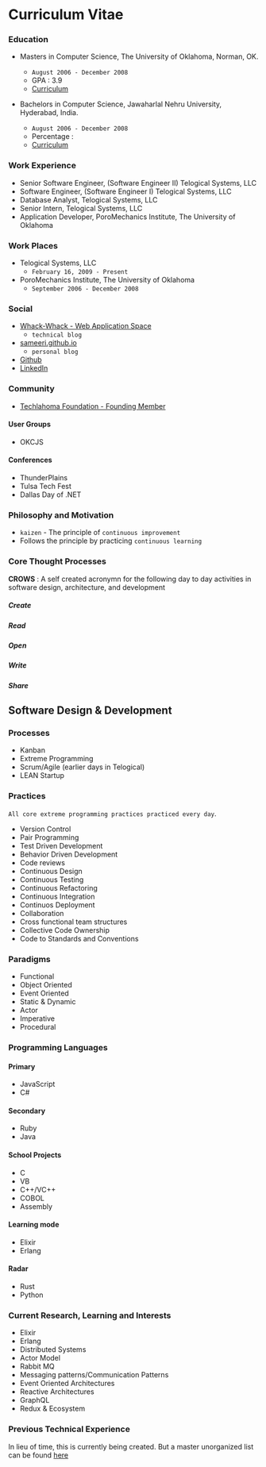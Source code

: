 # Curriculum Vitae

### Education

* Masters in Computer Science, The University of Oklahoma, Norman, OK.  
  * `August 2006 - December 2008`
  * GPA : 3.9
  * [Curriculum](Masters)
  
* Bachelors in Computer Science, Jawaharlal Nehru University, Hyderabad, India. 
  * `August 2006 - December 2008`
  * Percentage : 
  * [Curriculum](Bachelors)

### Work Experience

* Senior Software Engineer, (Software Engineer II)  Telogical Systems, LLC
* Software Engineer, (Software Engineer I) Telogical Systems, LLC
* Database Analyst, Telogical Systems, LLC
* Senior Intern, Telogical Systems, LLC
* Application Developer, PoroMechanics Institute, The University of Oklahoma

### Work Places

* Telogical Systems, LLC 
  * `February 16, 2009 - Present`
* PoroMechanics Institute, The University of Oklahoma 
  * `September 2006 - December 2008`

### Social

* [Whack-Whack - Web Application Space](http://www.whack-whack.info/) 
  * `technical blog` 
* [sameeri.github.io](http://sameeri.github.io/)
  * `personal blog`
* [Github](https://github.com/sameeri)
* [LinkedIn](https://www.linkedin.com/in/sameeri-marryboyina-26560a10/)

### Community

* [Techlahoma Foundation - Founding Member](https://www.techlahoma.org/2016/)

#### User Groups

* OKCJS

#### Conferences

* ThunderPlains
* Tulsa Tech Fest
* Dallas Day of .NET

### Philosophy and Motivation

* `kaizen` - The principle of `continuous improvement`
* Follows the principle by practicing `continuous learning`

### Core Thought Processes

**CROWS** : A self created acronymn for the following day to day activities in software design, architecture, and development

##### Create

##### Read

##### Open

##### Write

##### Share

## Software Design & Development

### Processes

* Kanban
* Extreme Programming
* Scrum/Agile (earlier days in Telogical)
* LEAN Startup

### Practices

`All core extreme programming practices practiced every day`.

* Version Control
* Pair Programming
* Test Driven Development
* Behavior Driven Development
* Code reviews
* Continuous Design
* Continuous Testing
* Continuous Refactoring
* Continuous Integration
* Continuos Deployment
* Collaboration
* Cross functional team structures
* Collective Code Ownership
* Code to Standards and Conventions

### Paradigms

* Functional
* Object Oriented
* Event Oriented
* Static & Dynamic
* Actor 
* Imperative
* Procedural

### Programming Languages

#### Primary

* JavaScript
* C#

#### Secondary
* Ruby
* Java

#### School Projects 
* C
* VB
* C++/VC++
* COBOL
* Assembly

#### Learning mode

* Elixir
* Erlang

#### Radar

* Rust
* Python

### Current Research, Learning and Interests

* Elixir
* Erlang
* Distributed Systems
* Actor Model
* Rabbit MQ 
* Messaging patterns/Communication Patterns
* Event Oriented Architectures
* Reactive Architectures
* GraphQL
* Redux & Ecosystem

### Previous Technical Experience

In lieu of time, this is currently being created. But a master unorganized list can be found [here](https://github.com/sameeri/curriculum-vitae/blob/master/telogical-technologies.md)
